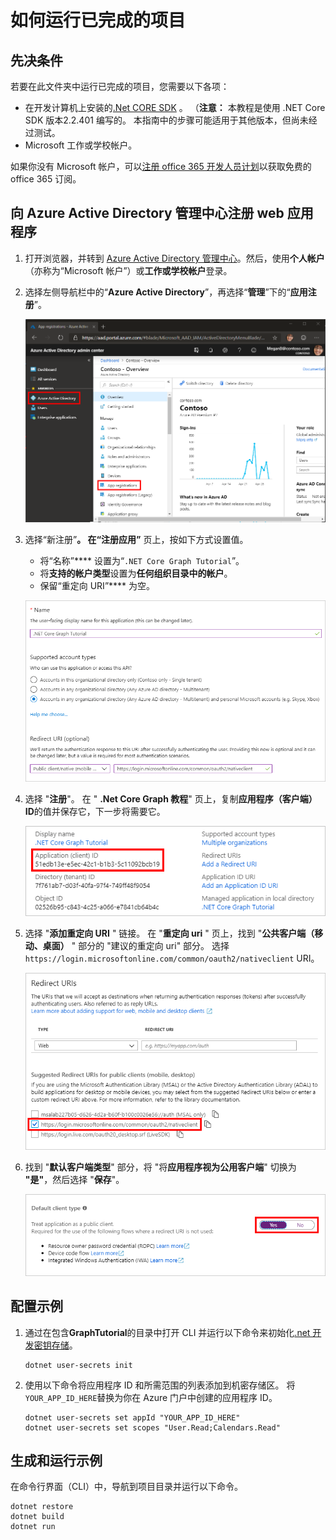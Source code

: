 # <a name="how-to-run-the-completed-project"></a>如何运行已完成的项目

## <a name="prerequisites"></a>先决条件

若要在此文件夹中运行已完成的项目，您需要以下各项：

- 在开发计算机上安装的[.Net CORE SDK](https://dotnet.microsoft.com/download) 。 （**注意：** 本教程是使用 .NET Core SDK 版本2.2.401 编写的。 本指南中的步骤可能适用于其他版本，但尚未经过测试。
- Microsoft 工作或学校帐户。

如果你没有 Microsoft 帐户，可以[注册 office 365 开发人员计划](https://developer.microsoft.com/office/dev-program)以获取免费的 office 365 订阅。

## <a name="register-a-web-application-with-the-azure-active-directory-admin-center"></a>向 Azure Active Directory 管理中心注册 web 应用程序

1. 打开浏览器，并转到 [Azure Active Directory 管理中心](https://aad.portal.azure.com)。然后，使用**个人帐户**（亦称为“Microsoft 帐户”）或**工作或学校帐户**登录。

1. 选择左侧导航栏中的“**Azure Active Directory**”，再选择“**管理**”下的“**应用注册**”。

    ![应用注册的屏幕截图 ](/tutorial/images/aad-portal-app-registrations.png)

1. 选择“新注册”****。 在“注册应用”**** 页上，按如下方式设置值。

    - 将“名称”**** 设置为“`.NET Core Graph Tutorial`”。
    - 将**支持的帐户类型**设置为**任何组织目录中的帐户**。
    - 保留“重定向 URI”**** 为空。

    !["注册应用程序" 页的屏幕截图](/tutorial/images/aad-register-an-app.png)

1. 选择 "**注册**"。 在 " **.Net Core Graph 教程**" 页上，复制**应用程序（客户端） ID**的值并保存它，下一步将需要它。

    ![新应用注册的应用程序 ID 的屏幕截图](/tutorial/images/aad-application-id.png)

1. 选择 "**添加重定向 URI** " 链接。 在 "**重定向 uri** " 页上，找到 "**公共客户端（移动、桌面）** " 部分的 "建议的重定向 uri" 部分。 选择`https://login.microsoftonline.com/common/oauth2/nativeclient` URI。

    !["重定向 Uri" 页的屏幕截图](/tutorial/images/aad-redirect-uris.png)

1. 找到 "**默认客户端类型**" 部分，将 "将**应用程序视为公用客户端**" 切换为 **"是"**，然后选择 "**保存**"。

    ![默认 "客户端类型" 部分的屏幕截图](/tutorial/images/aad-default-client-type.png)

## <a name="configure-the-sample"></a>配置示例

1. 通过在包含**GraphTutorial**的目录中打开 CLI 并运行以下命令来初始化[.net 开发密钥存储](https://docs.microsoft.com/aspnet/core/security/app-secrets)。

    ```Shell
    dotnet user-secrets init
    ```

1. 使用以下命令将应用程序 ID 和所需范围的列表添加到机密存储区。 将`YOUR_APP_ID_HERE`替换为你在 Azure 门户中创建的应用程序 ID。

    ```Shell
    dotnet user-secrets set appId "YOUR_APP_ID_HERE"
    dotnet user-secrets set scopes "User.Read;Calendars.Read"
    ```

## <a name="build-and-run-the-sample"></a>生成和运行示例

在命令行界面（CLI）中，导航到项目目录并运行以下命令。

```Shell
dotnet restore
dotnet build
dotnet run
```
